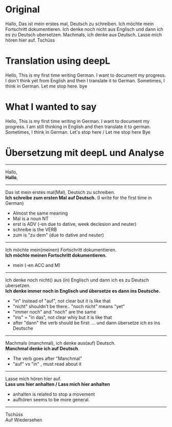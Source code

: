 # Original
Hallo,
Das ist mein erstes mal, Deutsch zu schreiben. 
Ich möchte mein Fortschritt dokumentieren.
Ich denke noch nicht aus Englisch und dann ich es zu Deutsch ubersetzen.
Machmals, ich denke aus Deutsch.
Lasse mich hören hier auf.
Tschüss

# Translation using deepL
Hello,
This is my first time writing German. 
I want to document my progress.
I don't think yet from English and then I translate it to German.
Sometimes, I think in German.
Let me stop here.
bye

# What I wanted to say
Hello,
This is my first time writing in German.
I want to document my progress.
I am still thinking in English and then translate it to german.
Sometimes, I think in German.
Let's stop here / Let me stop here
Bye

# Übersetzung mit deepL und Analyse 
---
Hallo,  
**Hallo**,

--- 
Das ist mein erstes mal(Mal), Deutsch zu schreiben.  
**Ich schreibe zum ersten Mal auf Deutsch.** (I write for the first time in German)

- Almost the same meaning
- Mal is a noun NT 
- erst is ADV (-en due to dative, week declesion and neuter)
- schreibe is the VERB
- zum is "zu dem" (due to dative and neuter)

---
Ich möchte mein(meinen) Fortschritt dokumentieren.  
**Ich möchte meinen Fortschritt dokumentieren.**

- mein (-en ACC and M)

---
Ich denke noch nicht() aus (in) Englisch und dann ich es zu Deutsch ubersetzen.  
**Ich denke immer noch in Englisch und übersetze es dann ins Deutsche.**

- "in" instead of "auf", not clear but it is like that
- "nicht" shouldn't be there.. "noch nicht" means "yet"
- "immer noch" and "noch" are the same
- "ins" = "in das", not clear whiy but it is like that
- after "dann" the verb should be first: ... und dann übersetze ich es ins Deutsche

---
Machmals (manchmal), ich denke aus(auf) Deutsch.  
**Manchmal denke ich auf Deutsch**.

- The verb goes after "Manchmal"
- "auf" vs "in" , must read about it

---
Lasse mich hören hier auf.  
**Lass uns hier anhalten / Lass mich hier anhalten**

- anhalten is related to stop a movement
- aufhören seems to be more general.

---
Tschüss  
Auf Wiedersehen


